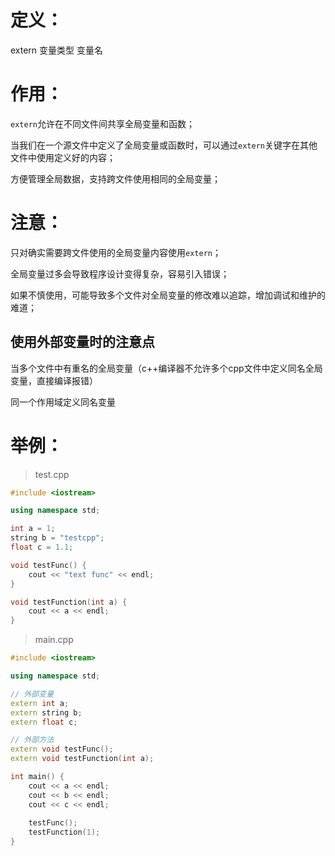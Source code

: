 # 定义：

extern 变量类型 变量名

# 作用：

`extern`允许在不同文件间共享全局变量和函数；

当我们在一个源文件中定义了全局变量或函数时，可以通过`extern`关键字在其他文件中使用定义好的内容；

方便管理全局数据，支持跨文件使用相同的全局变量；

# 注意：

只对确实需要跨文件使用的全局变量内容使用`extern`；

全局变量过多会导致程序设计变得复杂，容易引入错误；

如果不慎使用，可能导致多个文件对全局变量的修改难以追踪，增加调试和维护的难道；

## 使用外部变量时的注意点

当多个文件中有重名的全局变量（c++编译器不允许多个cpp文件中定义同名全局变量，直接编译报错）

同一个作用域定义同名变量

# 举例：

> test.cpp

```c++
#include <iostream>

using namespace std;

int a = 1;
string b = "testcpp";
float c = 1.1;

void testFunc() {
    cout << "text func" << endl;
}

void testFunction(int a) {
    cout << a << endl;
}
```

> main.cpp

```c++
#include <iostream>

using namespace std;

// 外部变量
extern int a;
extern string b;
extern float c;

// 外部方法
extern void testFunc();
extern void testFunction(int a);

int main() {
    cout << a << endl;
    cout << b << endl;
    cout << c << endl;
    
    testFunc();
    testFunction(1);
}
```
